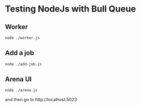 # Testing NodeJs with Bull Queue

## Worker

```bash
node ./worker.js
```

## Add a job

```bash
node ./add-job.js
```

## Arena UI

```bash
node ./arena.js
```

and then go to http://localhost:5023
